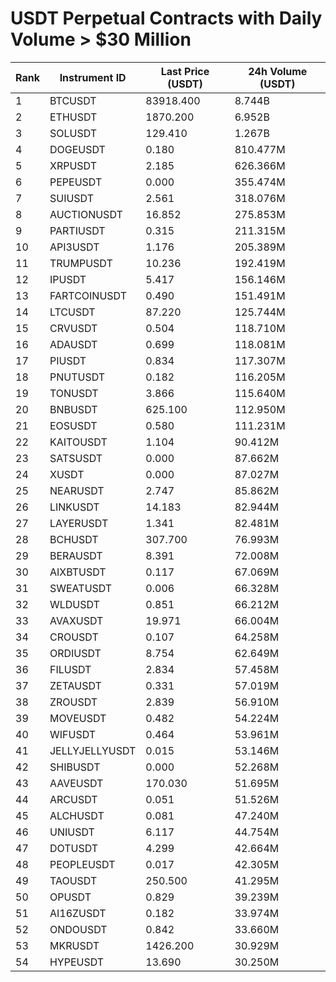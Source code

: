 # USDT Perpetual Contracts with Daily Volume > $30 Million

| Rank | Instrument ID | Last Price (USDT) | 24h Volume (USDT) |
|------|---------------|-------------------|-------------------|
| 1 | BTCUSDT | 83918.400 | 8.744B |
| 2 | ETHUSDT | 1870.200 | 6.952B |
| 3 | SOLUSDT | 129.410 | 1.267B |
| 4 | DOGEUSDT | 0.180 | 810.477M |
| 5 | XRPUSDT | 2.185 | 626.366M |
| 6 | PEPEUSDT | 0.000 | 355.474M |
| 7 | SUIUSDT | 2.561 | 318.076M |
| 8 | AUCTIONUSDT | 16.852 | 275.853M |
| 9 | PARTIUSDT | 0.315 | 211.315M |
| 10 | API3USDT | 1.176 | 205.389M |
| 11 | TRUMPUSDT | 10.236 | 192.419M |
| 12 | IPUSDT | 5.417 | 156.146M |
| 13 | FARTCOINUSDT | 0.490 | 151.491M |
| 14 | LTCUSDT | 87.220 | 125.744M |
| 15 | CRVUSDT | 0.504 | 118.710M |
| 16 | ADAUSDT | 0.699 | 118.081M |
| 17 | PIUSDT | 0.834 | 117.307M |
| 18 | PNUTUSDT | 0.182 | 116.205M |
| 19 | TONUSDT | 3.866 | 115.640M |
| 20 | BNBUSDT | 625.100 | 112.950M |
| 21 | EOSUSDT | 0.580 | 111.231M |
| 22 | KAITOUSDT | 1.104 | 90.412M |
| 23 | SATSUSDT | 0.000 | 87.662M |
| 24 | XUSDT | 0.000 | 87.027M |
| 25 | NEARUSDT | 2.747 | 85.862M |
| 26 | LINKUSDT | 14.183 | 82.944M |
| 27 | LAYERUSDT | 1.341 | 82.481M |
| 28 | BCHUSDT | 307.700 | 76.993M |
| 29 | BERAUSDT | 8.391 | 72.008M |
| 30 | AIXBTUSDT | 0.117 | 67.069M |
| 31 | SWEATUSDT | 0.006 | 66.328M |
| 32 | WLDUSDT | 0.851 | 66.212M |
| 33 | AVAXUSDT | 19.971 | 66.004M |
| 34 | CROUSDT | 0.107 | 64.258M |
| 35 | ORDIUSDT | 8.754 | 62.649M |
| 36 | FILUSDT | 2.834 | 57.458M |
| 37 | ZETAUSDT | 0.331 | 57.019M |
| 38 | ZROUSDT | 2.839 | 56.910M |
| 39 | MOVEUSDT | 0.482 | 54.224M |
| 40 | WIFUSDT | 0.464 | 53.961M |
| 41 | JELLYJELLYUSDT | 0.015 | 53.146M |
| 42 | SHIBUSDT | 0.000 | 52.268M |
| 43 | AAVEUSDT | 170.030 | 51.695M |
| 44 | ARCUSDT | 0.051 | 51.526M |
| 45 | ALCHUSDT | 0.081 | 47.240M |
| 46 | UNIUSDT | 6.117 | 44.754M |
| 47 | DOTUSDT | 4.299 | 42.664M |
| 48 | PEOPLEUSDT | 0.017 | 42.305M |
| 49 | TAOUSDT | 250.500 | 41.295M |
| 50 | OPUSDT | 0.829 | 39.239M |
| 51 | AI16ZUSDT | 0.182 | 33.974M |
| 52 | ONDOUSDT | 0.842 | 33.660M |
| 53 | MKRUSDT | 1426.200 | 30.929M |
| 54 | HYPEUSDT | 13.690 | 30.250M |
